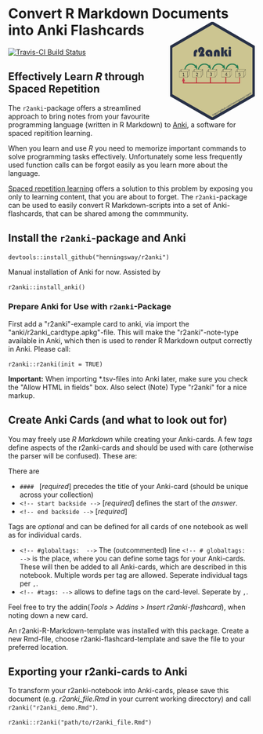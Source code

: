 # Convert R Markdown Documents into Anki Flashcards <img src="man/figures/r2anki_sticker.png" height="200" align="right">

[![Travis-CI Build Status](https://travis-ci.org/henningsway/r2anki.svg?branch=dev)](https://travis-ci.org/henningsway/r2anki)

## Effectively Learn *R* through Spaced Repetition
The `r2anki`-package offers a streamlined approach to bring notes from your favourite programming language (written in R Markdown) to [Anki](https://ankisrs.net), a software for spaced repitition learning.

When you learn and use *R* you need to memorize important commands to solve programming tasks effectively. Unfortunately some less frequently used function calls can be forgot easily as you learn more about the language.

[Spaced repetition learning](https://en.wikipedia.org/wiki/Spaced_repetition) offers a solution to this problem by exposing you only to learning content, that you are about to forget. The `r2anki`-package can be used to easily convert R Markdown-scripts into a set of Anki-flashcards, that can be shared among the commmunity.

## Install the `r2anki`-package and Anki
```
devtools::install_github("henningsway/r2anki")
```

Manual installation of Anki for now. Assisted by
```
r2anki::install_anki()
```

### Prepare Anki for Use with `r2anki`-Package
First add a "r2anki"-example card to anki, via import the "anki/r2anki_cardtype.apkg"-file. This will make the "r2anki"-note-type available in Anki, which then is used to render R Markdown output correctly in Anki. Please call:

```
r2anki::r2anki(init = TRUE)
```

**Important:** When importing *.tsv-files into Anki later, make sure you check the "Allow HTML in fields" box. Also select (Note) Type "r2anki" for a nice markup.

## Create Anki Cards (and what to look out for)
You may freely use *R Markdown* while creating your Anki-cards. A few *tags* define aspects of the r2anki-cards and should be used with care (otherwise the parser will be confused). These are:

There are 
* `#### ` [*required*] precedes the title of your Anki-card (should be unique across your collection)
* `<!-- start backside -->` [*required*] defines the start of the *answer*.
* `<!-- end backside -->` [*required*]

Tags are *optional* and can be defined for all cards of one notebook as well as for individual cards.

* `<!-- #globaltags:  -->` The (outcommented) line  `<!-- # globaltags:  -->` is the place, where you can define some tags for your Anki-cards. These will then be added to all Anki-cards, which are described in this notebook. Multiple words per tag are allowed. Seperate individual tags per `,`.
* `<!-- #tags: -->` allows to define tags on the card-level. Seperate by `,`.

Feel free to try the addin(*Tools > Addins > Insert r2anki-flashcard*), when noting down a new card.

An r2anki-R-Markdown-template was installed with this package. Create a new Rmd-file, choose r2anki-flashcard-template and save the file to your preferred location.


## Exporting your r2anki-cards to Anki
To transform your r2anki-notebook into Anki-cards, please save this document (e.g. *r2anki_file.Rmd* in your current working direcctory) and call `r2anki("r2anki_demo.Rmd")`. 

```
r2anki::r2anki("path/to/r2anki_file.Rmd")
```

<!-- ### Other Informations-->
<!-- "/home/usrname/.local/share/Anki2/User 1/collection.media/". More info can be found at: https://apps.ankiweb.net/docs/manual.html#file-locations.-->

